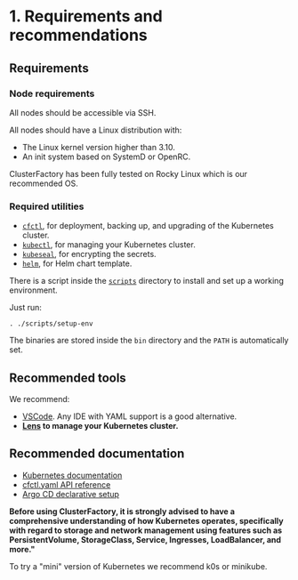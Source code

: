 # 1. Requirements and recommendations

## Requirements

### Node requirements

All nodes should be accessible via SSH.

All nodes should have a Linux distribution with:

- The Linux kernel version higher than 3.10.
- An init system based on SystemD or OpenRC.

ClusterFactory has been fully tested on Rocky Linux which is our recommended OS.

### Required utilities

- [`cfctl`](https://github.com/SquareFactory/cfctl/releases), for deployment, backing up, and upgrading of the Kubernetes cluster.
- [`kubectl`](https://kubernetes.io/docs/tasks/tools/#kubectl), for managing your Kubernetes cluster.
- [`kubeseal`](https://github.com/bitnami-labs/sealed-secrets/releases/), for encrypting the secrets.
- [`helm`](https://github.com/helm/helm/releases/), for Helm chart template.

There is a script inside the [`scripts`](https://github.com/SquareFactory/ClusterFactory/tree/main/scripts) directory to install and set up a working environment.

Just run:

```shell
. ./scripts/setup-env
```

The binaries are stored inside the `bin` directory and the `PATH` is automatically set.

## Recommended tools

We recommend:

- [VSCode](https://code.visualstudio.com). Any IDE with YAML support is a good alternative.
- **[Lens](https://k8slens.dev) to manage your Kubernetes cluster.**

## Recommended documentation

- [Kubernetes documentation](https://kubernetes.io/docs/concepts/)
- [cfctl.yaml API reference](/docs/reference/cfctl.yaml)
- [Argo CD declarative setup](https://argo-cd.readthedocs.io/en/stable/operator-manual/declarative-setup/)

**Before using ClusterFactory, it is strongly advised to have a comprehensive understanding of how Kubernetes operates, specifically with regard to storage and network management using features such as PersistentVolume, StorageClass, Service, Ingresses, LoadBalancer, and more."**

To try a "mini" version of Kubernetes we recommend k0s or minikube.
